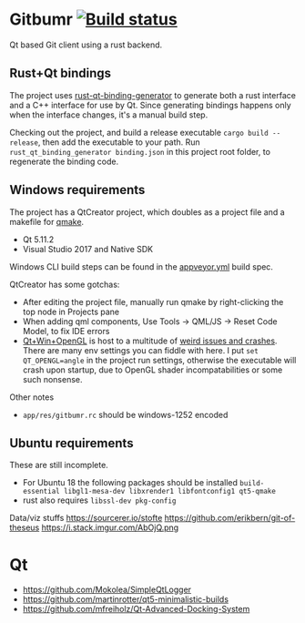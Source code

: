 # Gitbumr [![Build status](https://ci.appveyor.com/api/projects/status/211dlbqs63w61har?svg=true)](https://ci.appveyor.com/project/stofte/gitbumr)

Qt based Git client using a rust backend.

## Rust+Qt bindings

The project uses [rust-qt-binding-generator](https://github.com/KDE/rust-qt-binding-generator) to generate
both a rust interface and a C++ interface for use by Qt. Since generating bindings happens only when the 
interface changes, it's a manual build step.

Checking out the project, and build a release executable `cargo build --release`, then add the executable
to your path. Run `rust_qt_binding_generator binding.json` in this project root folder, to regenerate the
binding code.

## Windows requirements

The project has a QtCreator project, which doubles as a project file and a makefile for [qmake](http://doc.qt.io/qt-5/qmake-manual.html).

 - Qt 5.11.2
 - Visual Studio 2017 and Native SDK

Windows CLI build steps can be found in the [appveyor.yml](appveyor.yml) build spec.

QtCreator has some gotchas:

 - After editing the project file, manually run qmake by right-clicking the top node in Projects pane
 - When adding qml components, Use Tools -> QML/JS -> Reset Code Model, to fix IDE errors
 - [Qt+Win+OpenGL](https://wiki.qt.io/Qt_5_on_Windows_ANGLE_and_OpenGL) is host to a multitude of [weird issues and crashes](https://bugreports.qt.io/browse/QTBUG-46074?jql=text%20~%20%22QT_OPENGL%22%20and%20text%20~%20%22Windows%22). There are many env settings you can fiddle with here. I put `set QT_OPENGL=angle` in the project run settings, otherwise the executable will crash upon startup, due to OpenGL shader incompatabilities or some such nonsense.

Other notes

 - `app/res/gitbumr.rc` should be windows-1252 encoded

## Ubuntu requirements

These are still incomplete.

 - For Ubuntu 18 the following packages should be installed `build-essential libgl1-mesa-dev libxrender1 libfontconfig1 qt5-qmake`
 - rust also requires `libssl-dev pkg-config`

Data/viz stuffs
https://sourcerer.io/stofte
https://github.com/erikbern/git-of-theseus
https://i.stack.imgur.com/AbOjQ.png

# Qt

- https://github.com/Mokolea/SimpleQtLogger
- https://github.com/martinrotter/qt5-minimalistic-builds
- https://github.com/mfreiholz/Qt-Advanced-Docking-System
